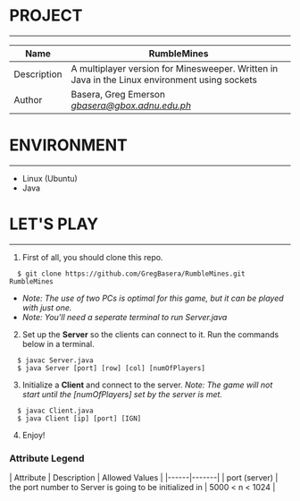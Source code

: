 # PROJECT
---
| Name | RumbleMines |
|------|-------|
| Description | A multiplayer version for Minesweeper. Written in Java in the Linux environment using sockets |
| Author | Basera, Greg Emerson *gbasera@gbox.adnu.edu.ph* |

# ENVIRONMENT
---
* Linux (Ubuntu)
* Java

# LET'S PLAY
---
1. First of all, you should clone this repo.
```
  $ git clone https://github.com/GregBasera/RumbleMines.git RumbleMines
```
  * *Note: The use of two PCs is optimal for this game, but it can be played with just one.*
  * *Note: You'll need a seperate terminal to run Server.java*


2. Set up the **Server** so the clients can connect to it. Run the commands below in a terminal.
```
  $ javac Server.java
  $ java Server [port] [row] [col] [numOfPlayers]
```

3. Initialize a **Client** and connect to the server. *Note: The game will not start until the [numOfPlayers] set by the server is met.*
```
  $ javac Client.java
  $ java Client [ip] [port] [IGN]
```

4. Enjoy!

### Attribute Legend
| Attribute | Description | Allowed Values |
|------|-------|
| port (server) | the port number to Server is going to be initialized in | 5000 < n < 1024 |
<!-- | row, col | the dimensions the board will be generated with when the Clients connects | *n* > 5 |
| numOfPlayers | the number of Clients that will be allowed to connect to the Server | *n* > 1 |
| ip | The IP address of the **Server** | *Ex.* 127.0.0.1 |
| port (client) | the port number to Server is initialized in | 5000 < *n* < 1024 |
| IGN | (In-Game Name) the name you want in-game. *Note: Use quotation marks if you want spaces in your name* | *Ex.* "Greg" | -->
